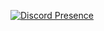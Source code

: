 [![Discord Presence](https://lanyard-profile-readme.vercel.app/api/:788737451937759273)](https://discord.com/users/:788737451937759273)
